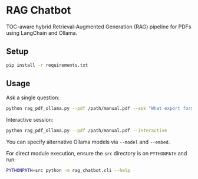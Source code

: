 # RAG Chatbot

TOC-aware hybrid Retrieval-Augmented Generation (RAG) pipeline for PDFs using LangChain and Ollama.

## Setup

```bash
pip install -r requirements.txt
```

## Usage

Ask a single question:

```bash
python rag_pdf_ollama.py --pdf /path/manual.pdf --ask "What export formats are supported?"
```

Interactive session:

```bash
python rag_pdf_ollama.py --pdf /path/manual.pdf --interactive
```

You can specify alternative Ollama models via `--model` and `--embed`.

For direct module execution, ensure the `src` directory is on `PYTHONPATH` and run:

```bash
PYTHONPATH=src python -m rag_chatbot.cli --help
```
